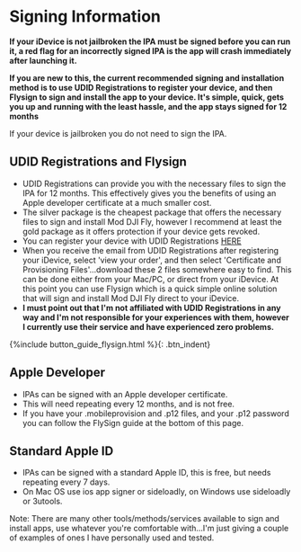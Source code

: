 # Signing Information

**If your iDevice is not jailbroken the IPA must be signed before you can run it, a red flag for an incorrectly signed IPA is the app will crash immediately after launching it.**

**If you are new to this, the current recommended signing and installation method is to use UDID Registrations to register your device, and then Flysign to sign and install the app to your device.  It's simple, quick, gets you up and running with the least hassle, and the app stays signed for 12 months**

If your device is jailbroken you do not need to sign the IPA.

## UDID Registrations and Flysign
* UDID Registrations can provide you with the necessary files to sign the IPA for 12 months. This effectively gives you the benefits of using an Apple developer certificate at a much smaller cost.
* The silver package is the cheapest package that offers the necessary files to sign and install Mod DJI Fly, however I recommend at least the gold package as it offers protection if your device gets revoked.
* You can register your device with UDID Registrations [HERE](https://www.udidregistrations.com/buy)
* When you receive the email from UDID Registrations after registering your iDevice, select 'view your order', and then select 'Certificate and Provisioning Files'...download these 2 files somewhere easy to find. This can be done either from your Mac/PC, or direct from your iDevice. At this point you can use Flysign which is a quick simple online solution that will sign and install Mod DJI Fly direct to your iDevice. 
* **I must point out that I'm not affiliated with UDID Registrations in any way and I'm not responsible for your experiences with them, however I currently use their service and have experienced zero problems.**

{%include button_guide_flysign.html %}{: .btn_indent}

## Apple Developer
* IPAs can be signed with an Apple developer certificate.
* This will need repeating every 12 months, and is not free. 
* If you have your .mobileprovision and .p12 files, and your .p12 password you can follow the FlySign guide at the bottom of this page. 

## Standard Apple ID
* IPAs can be signed with a standard Apple ID, this is free, but needs repeating every 7 days.
* On Mac OS use ios app signer or sideloadly, on Windows use sideloadly or 3utools.



Note: There are many other tools/methods/services available to sign and install apps, use whatever you're comfortable with...I'm just giving a couple of examples of ones I have personally used and tested.



